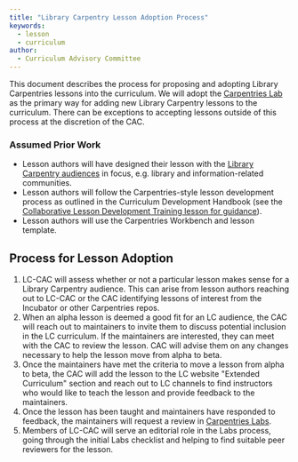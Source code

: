 ```yaml
---
title: "Library Carpentry Lesson Adoption Process"
keywords:
  - lesson
  - curriculum
author:
  - Curriculum Advisory Committee 
---
```


This document describes the process for proposing and adopting Library Carpentries lessons into the curriculum. We will adopt the [Carpentries Lab](https://carpentries-lab.org/) as the primary way for adding new Library Carpentry lessons to the curriculum. There can be exceptions to accepting lessons outside of this process at the discretion of the CAC. 

### Assumed Prior Work

* Lesson authors will have designed their lesson with the [Library Carpentry audiences](https://librarycarpentry.org/audience/) in focus, e.g. library and information-related communities. 
* Lesson authors will follow the Carpentries-style lesson development process as outlined in the Curriculum Development Handbook (see the [Collaborative Lesson Development Training lesson for guidance](https://carpentries.github.io/lesson-development-training/)). 
* Lesson authors will use the Carpentries Workbench and lesson template. 

## Process for Lesson Adoption 

1. LC-CAC will assess whether or not a particular lesson makes sense for a Library Carpentry audience. This can arise from lesson authors reaching out to LC-CAC or the CAC identifying lessons of interest from the Incubator or other Carpentries repos.
2. When an alpha lesson is deemed a good fit for an LC audience, the CAC will reach out to maintainers to invite them to discuss potential inclusion in the LC curriculum. If the maintainers are interested, they can meet with the CAC to review the lesson. CAC will advise them on any changes necessary to help the lesson move from alpha to beta. 
3. Once the maintainers have met the criteria to move a lesson from alpha to beta, the CAC will add the lesson to the LC website "Extended Curriculum" section and reach out to LC channels to find instructors who would like to teach the lesson and provide feedback to the maintainers.
4. Once the lesson has been taught and maintainers have responded to feedback, the maintainers will request a review in [Carpentries Labs](https://carpentries-lab.org/). 
5. Members of LC-CAC will serve an editorial role in the Labs process, going through the initial Labs checklist and helping to find suitable peer reviewers for the lesson. 

